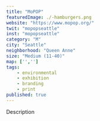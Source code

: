 ```yaml
---
title: "MoPOP"
featuredImage: ./-hamburgers.png
website: "https://www.mopop.org/"
twit: "mopopseattle"
inst: "mopopseattle"
category: "M"
city: "Seattle"
neighborhood: "Queen Anne"
size: "Medium (11-40)"
map: ['','']
tags:
    - environmental
    - exhibition
    - branding
    - print
published: true
---
```


Description
